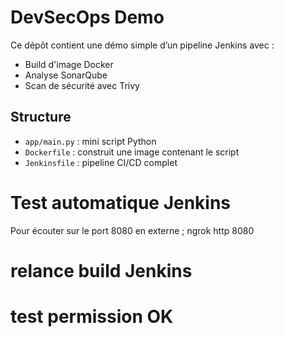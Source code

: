 # DevSecOps Demo

Ce dépôt contient une démo simple d’un pipeline Jenkins avec :

- Build d'image Docker
- Analyse SonarQube
- Scan de sécurité avec Trivy

## Structure

- `app/main.py` : mini script Python
- `Dockerfile` : construit une image contenant le script
- `Jenkinsfile` : pipeline CI/CD complet
# Test automatique Jenkins

Pour écouter sur le port 8080 en externe ; ngrok http 8080
# relance build Jenkins
# test permission OK
